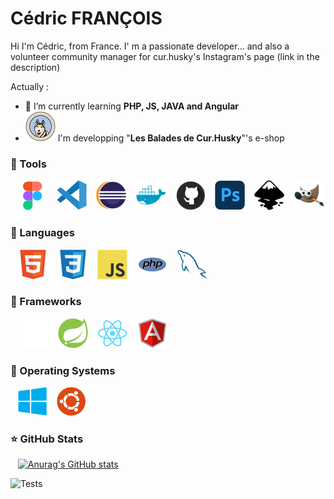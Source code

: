 # Cédric FRANÇOIS

Hi I'm Cédric, from France.
I' m a passionate developer... and also a volunteer community manager for cur.husky's Instagram's page (link in the description)

Actually :

- 🌱 I’m currently learning **PHP, JS, JAVA and Angular**
- ![img_vscode](./img/curhusky.svg) I'm developping "**Les Balades de Cur.Husky**"'s e-shop

### 🧰 Tools

&nbsp;&nbsp;
![img_vscode](./img/Figma.svg)
&nbsp;&nbsp;
![img_vscode](./img/vscode.svg)
&nbsp;&nbsp;
![img_vscode](./img/eclipse.svg)
&nbsp;&nbsp;
![img_docker](./img/docker.svg)
&nbsp;&nbsp;
![img_git](./img/github.svg)
&nbsp;&nbsp;
![img_git](./img/ps.svg)
&nbsp;&nbsp;
![img_git](./img/inkscape.svg)
&nbsp;&nbsp;
![img_git](./img/gimp.svg)

### 🧰 Languages
&nbsp;&nbsp;
![img_html](./img/html.svg)
&nbsp;&nbsp;
![img_css](./img/css.svg)
&nbsp;&nbsp;
![img_javascript](./img/javascript.svg)
&nbsp;&nbsp;
![img_php](./img/php.svg)
&nbsp;&nbsp;
![img_sql](./img/mysql.svg)

### 🧰 Frameworks
&nbsp;&nbsp;
![img_html](./img/symfony-dark.svg)
&nbsp;&nbsp;
![img_html](./img/springboot.svg)
&nbsp;&nbsp;
![img_html](./img/react.svg)
&nbsp;&nbsp;
![img_html](./img/angular.svg)

### 🧰 Operating Systems
&nbsp;&nbsp;
![img_vscode](./img/windows.svg)
&nbsp;&nbsp;
![img_vscode](./img/ubuntu.svg)


### ⭐ GitHub Stats

&nbsp;&nbsp;
[![Anurag's GitHub stats](https://github-readme-stats.vercel.app/api?username=DASyhef&count_private=true&show_icons=true&hide_border=true&theme=transparent)](https://github.com/anuraghazra/github-readme-stats)


![Tests](https://github.com/2024-cda-boulogne/app-cfr/actions/workflows/ci-dev.yaml/badge.svg)
